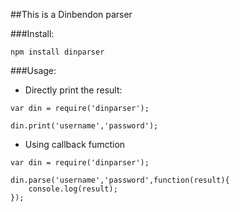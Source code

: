 ##This is a Dinbendon parser


###Install:

`npm install dinparser`

###Usage:

* Directly print the result:

```
var din = require('dinparser');

din.print('username','password');
```

* Using callback fumction

```
var din = require('dinparser');

din.parse('username','password',function(result){
    console.log(result);
});

```

